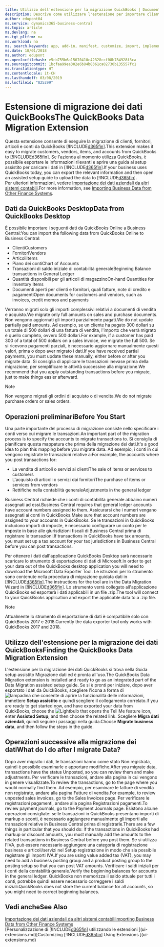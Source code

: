 ```yaml
---
title: Utilizzo dell'estensione per la migrazione QuickBooks | Documenti Microsoft
description: Descrive come utilizzare l'estensione per importare clienti, fornitori, articoli e conti da QuickBooks Desktop a Business Central.
author: edupont04
ms.service: dynamics365-business-central
ms.topic: article
ms.devlang: na
ms.tgt_pltfrm: na
ms.workload: na
ms. search.keywords: app, add-in, manifest, customize, import, implement
ms.date: 10/01/2018
ms.author: edupont
ms.openlocfilehash: e5cb755b6a15070410c42328ccf08b784928f3ca
ms.sourcegitcommit: 1bcfaa99ea302e6b84b8361ca02730b135557fc1
ms.translationtype: HT
ms.contentlocale: it-CH
ms.lasthandoff: 03/08/2019
ms.locfileid: "825299"
---
```

# <a name="the-quickbooks-data-migration-extension"></a><span data-ttu-id="12ceb-103">Estensione di migrazione dei dati QuickBooks</span><span class="sxs-lookup"><span data-stu-id="12ceb-103">The QuickBooks Data Migration Extension</span></span>
<span data-ttu-id="12ceb-104">Questa estensione consente di eseguire la migrazione di clienti, fornitori, articoli e conti da QuickBooks [!INCLUDE[d365fin](includes/d365fin_md.md)].</span><span class="sxs-lookup"><span data-stu-id="12ceb-104">This extension makes it easy to migrate customers, vendors, items, and accounts from QuickBooks to [!INCLUDE[d365fin](includes/d365fin_md.md)].</span></span> <span data-ttu-id="12ceb-105">Se l'azienda al momento utilizza QuickBooks, è possibile esportare le informazioni rilevanti e aprire una guida al setup assistito per caricare i dati in [!INCLUDE[d365fin](includes/d365fin_md.md)].</span><span class="sxs-lookup"><span data-stu-id="12ceb-105">If your business uses QuickBooks today, you can export the relevant information and then open an assisted setup guide to upload the data to [!INCLUDE[d365fin](includes/d365fin_md.md)].</span></span>  
<span data-ttu-id="12ceb-106">Per ulteriori informazioni, vedere [Importazione dei dati aziendali da altri sistemi contabili](across-import-data-configuration-packages.md).</span><span class="sxs-lookup"><span data-stu-id="12ceb-106">For more information, see [Importing Business Data from Other Finance Systems](across-import-data-configuration-packages.md).</span></span>

## <a name="data-from-quickbooks-desktop"></a><span data-ttu-id="12ceb-107">Dati da QuickBooks Desktop</span><span class="sxs-lookup"><span data-stu-id="12ceb-107">Data from QuickBooks Desktop</span></span>
 
<span data-ttu-id="12ceb-108">È possibile importare i seguenti dati da QuickBooks Online a Business Central:</span><span class="sxs-lookup"><span data-stu-id="12ceb-108">You can import the following data from QuickBooks Online to Business Central:</span></span>

- <span data-ttu-id="12ceb-109">Clienti</span><span class="sxs-lookup"><span data-stu-id="12ceb-109">Customers</span></span>  
- <span data-ttu-id="12ceb-110">Fornitori</span><span class="sxs-lookup"><span data-stu-id="12ceb-110">Vendors</span></span>  
- <span data-ttu-id="12ceb-111">Articoli</span><span class="sxs-lookup"><span data-stu-id="12ceb-111">Items</span></span>  
- <span data-ttu-id="12ceb-112">Piano dei conti</span><span class="sxs-lookup"><span data-stu-id="12ceb-112">Chart of Accounts</span></span>  
- <span data-ttu-id="12ceb-113">Transazioni di saldo iniziale di contabilità generale</span><span class="sxs-lookup"><span data-stu-id="12ceb-113">Beginning Balance transactions in General Ledger</span></span>  
- <span data-ttu-id="12ceb-114">Quantità disponibili per gli articoli di magazzino</span><span class="sxs-lookup"><span data-stu-id="12ceb-114">On-hand Quantities for Inventory Items</span></span>  
- <span data-ttu-id="12ceb-115">Documenti aperti per clienti e fornitori, quali fatture, note di credito e pagamenti</span><span class="sxs-lookup"><span data-stu-id="12ceb-115">Open documents for customers and vendors, such as invoices, credit memos and payments</span></span>  

<span data-ttu-id="12ceb-116">Verranno migrati solo gli importi complessivi relativi a documenti di vendita e acquisto.</span><span class="sxs-lookup"><span data-stu-id="12ceb-116">We migrate only full amounts on sales and purchase documents.</span></span> <span data-ttu-id="12ceb-117">Non vengono aggiornati gli importi parzialmente pagati.</span><span class="sxs-lookup"><span data-stu-id="12ceb-117">We do not update partially paid amounts.</span></span> <span data-ttu-id="12ceb-118">Ad esempio, se un cliente ha pagato 300 dollari su un totale di 500 dollari di una fattura di vendita, l'importo che verrà migrato è quello completo, ovvero 500 dollari.</span><span class="sxs-lookup"><span data-stu-id="12ceb-118">For example, if a customer has paid 300 of a total of 500 dollars on a sales invoice, we migrate the full 500.</span></span> <span data-ttu-id="12ceb-119">Se si ricevono pagamenti parziali, è necessario aggiornare manualmente questi valori, prima o dopo aver migrato i dati.</span><span class="sxs-lookup"><span data-stu-id="12ceb-119">If you have received partial payments, you must update these manually, either before or after you migrate data.</span></span> <span data-ttu-id="12ceb-120">Si consiglia di applicare le transazioni inevase prima della migrazione, per semplificare le attività successive alla migrazione.</span><span class="sxs-lookup"><span data-stu-id="12ceb-120">We recommend that you apply outstanding transactions before you migrate, just to make things easier afterward.</span></span>

> [!NOTE]
> <span data-ttu-id="12ceb-121">Non vengono migrati gli ordini di acquisto o di vendita.</span><span class="sxs-lookup"><span data-stu-id="12ceb-121">We do not migrate purchase orders or sales orders.</span></span>

## <a name="before-you-start"></a><span data-ttu-id="12ceb-122">Operazioni preliminari</span><span class="sxs-lookup"><span data-stu-id="12ceb-122">Before You Start</span></span>
<span data-ttu-id="12ceb-123">Una parte importante del processo di migrazione consiste nello specificare i conti verso cui migrare le transazioni.</span><span class="sxs-lookup"><span data-stu-id="12ceb-123">An important part of the migration process is to specify the accounts to migrate transactions to.</span></span> <span data-ttu-id="12ceb-124">Si consiglia di pianificare questa mappatura che prima della migrazione dei dati.</span><span class="sxs-lookup"><span data-stu-id="12ceb-124">It's a good idea to plan this mapping before you migrate data.</span></span> <span data-ttu-id="12ceb-125">Ad esempio, i conti in cui vengono registrate le transazioni relative a:</span><span class="sxs-lookup"><span data-stu-id="12ceb-125">For example, the accounts where you post transactions for:</span></span>

- <span data-ttu-id="12ceb-126">La vendita di articoli o servizi ai clienti</span><span class="sxs-lookup"><span data-stu-id="12ceb-126">The sale of items or services to customers</span></span>  
- <span data-ttu-id="12ceb-127">L'acquisto di articoli o servizi dai fornitori</span><span class="sxs-lookup"><span data-stu-id="12ceb-127">The purchase of items or services from vendors</span></span>  
- <span data-ttu-id="12ceb-128">Rettifiche nella contabilità generale</span><span class="sxs-lookup"><span data-stu-id="12ceb-128">Adjustments in the general ledger</span></span>  

<span data-ttu-id="12ceb-129">Business Central richiede che i conti di contabilità generale abbaino numeri assegnati ad essi.</span><span class="sxs-lookup"><span data-stu-id="12ceb-129">Business Central requires that general ledger accounts have account numbers assigned to them.</span></span> <span data-ttu-id="12ceb-130">Assicurarsi che i numeri vengano assegnati ai conti in QuickBooks.</span><span class="sxs-lookup"><span data-stu-id="12ceb-130">Make sure that account numbers are assigned to your accounts in QuickBooks.</span></span>
<span data-ttu-id="12ceb-131">Se le transazioni in QuickBooks includono importi di imposte, è necessario configurare un conto per le imposte in base alle giurisdizioni fiscali di Business Central prima di registrare le transazioni.</span><span class="sxs-lookup"><span data-stu-id="12ceb-131">If transactions in QuickBooks have tax amounts, you must set up a tax account for your tax jurisdictions in Business Central before you can post transactions.</span></span>

<span data-ttu-id="12ceb-132">Per ottenere i dati dall'applicazione QuickBooks Desktop sarà necessario scaricare lo strumento di esportazione di dati di Microsoft.</span><span class="sxs-lookup"><span data-stu-id="12ceb-132">In order to get your data out of the QuickBooks desktop application you will need to download the Microsoft Data Exporter Tool.</span></span>  <span data-ttu-id="12ceb-133">Le istruzioni per lo strumento sono contenute nella procedura di migrazione guidata dati in [!INCLUDE[d365fin](includes/d365fin_md.md)].</span><span class="sxs-lookup"><span data-stu-id="12ceb-133">The instructions for the tool are in the Data Migration Wizard in [!INCLUDE[d365fin](includes/d365fin_md.md)].</span></span> <span data-ttu-id="12ceb-134">Lo strumento verrà collegato all'applicazione QuickBooks ed esporterà i dati applicabili in un file .zip.</span><span class="sxs-lookup"><span data-stu-id="12ceb-134">The tool will connect to your QuickBooks application and export the applicable data to a .zip file.</span></span>  

> [!NOTE]
> <span data-ttu-id="12ceb-135">Attualmente lo strumento di esportazione di dati è compatibile solo con QuickBooks 2017 e 2018.</span><span class="sxs-lookup"><span data-stu-id="12ceb-135">Currently the data exporter tool only works with QuickBooks 2017 and 2018.</span></span>

## <a name="finding-the-quickbooks-data-migration-extension"></a><span data-ttu-id="12ceb-136">Utilizzo dell'estensione per la migrazione dei dati QuickBooks</span><span class="sxs-lookup"><span data-stu-id="12ceb-136">Finding the QuickBooks Data Migration Extension</span></span>
<span data-ttu-id="12ceb-137">L'estensione per la migrazione dei dati QuickBooks si trova nella Guida setup assistito Migrazione dati ed è pronta all'uso.</span><span class="sxs-lookup"><span data-stu-id="12ceb-137">The QuickBooks Data Migration extension is installed and ready to go as an integrated part of the Data Migration assisted setup guide.</span></span> <span data-ttu-id="12ceb-138">Se si è pronti per iniziare, dopo aver esportato i dati da QuickBooks, scegliere l'icona a forma di ![lampadina che consente di aprire la funzionalità delle informazioni](media/ui-search/search_small.png "Informazioni sull'operazione che si desidera eseguire"), immettere **Setup assistito** e quindi scegliere il collegamento correlato.</span><span class="sxs-lookup"><span data-stu-id="12ceb-138">If you are ready to get started now, and have exported your data from QuickBooks, choose the ![Lightbulb that opens the Tell Me feature](media/ui-search/search_small.png "Tell me what you want to do") icon, enter **Assisted Setup**, and then choose the related link.</span></span> <span data-ttu-id="12ceb-139">Scegliere **Migra dati aziendali**, quindi seguire i passaggi nella guida.</span><span class="sxs-lookup"><span data-stu-id="12ceb-139">Choose **Migrate business data**, and then follow the steps in the guide.</span></span>  

## <a name="what-do-i-do-after-i-migrate-data"></a><span data-ttu-id="12ceb-140">Operazioni successive alla migrazione dei dati</span><span class="sxs-lookup"><span data-stu-id="12ceb-140">What do I do after I migrate Data?</span></span>
<span data-ttu-id="12ceb-141">Dopo aver migrato i dati, le transazioni hanno come stato Non registrata, quindi è possibile esaminarle e apportare modifiche.</span><span class="sxs-lookup"><span data-stu-id="12ceb-141">After you migrate data, transactions have the status Unposted, so you can review them and make adjustments.</span></span> <span data-ttu-id="12ceb-142">Per verificare le transazioni, andare alla pagina in cui vengono in genere visualizzate.</span><span class="sxs-lookup"><span data-stu-id="12ceb-142">To review the transactions, go to the page where you would normally find them.</span></span> <span data-ttu-id="12ceb-143">Ad esempio, per esaminare le fatture di vendita non registrate, andare alla pagina Fatture di vendita.</span><span class="sxs-lookup"><span data-stu-id="12ceb-143">For example, to review unposted sales invoices, go to the Sales Invoices page.</span></span> <span data-ttu-id="12ceb-144">Per verificare le registrazioni pagamenti, andare alla pagina Registrazioni pagamenti.</span><span class="sxs-lookup"><span data-stu-id="12ceb-144">To review payment journals, go to the Payment Journals page.</span></span>
<span data-ttu-id="12ceb-145">Esistono alcune operazioni consigliate: se le transazioni in QuickBooks presentano importi di markup o sconti, è necessario aggiungere manualmente gli importi alle transazioni relative in Business Central prima di registrarle.</span><span class="sxs-lookup"><span data-stu-id="12ceb-145">There are a few things in particular that you should do: If the transactions in QuickBooks had markup or discount amounts, you must manually add the amounts to the related transactions in Business Central before you post them.</span></span>
<span data-ttu-id="12ceb-146">Se si utilizza l'IVA, può essere necessario aggiungere una categoria di registrazione business e articoli/servizi nel Setup registrazione in modo che sia possibile registrare gli importi IVA.</span><span class="sxs-lookup"><span data-stu-id="12ceb-146">If you are using value added tax (VAT), you may need to add a business posting group and a product posting group to the posting setup so that you can post VAT amounts.</span></span>
<span data-ttu-id="12ceb-147">Verificare i saldi iniziali per i conti della contabilità generale.</span><span class="sxs-lookup"><span data-stu-id="12ceb-147">Verify the beginning balances for accounts in the general ledger.</span></span> <span data-ttu-id="12ceb-148">QuickBooks non memorizza il saldo attuale per tutti i conti, potrebbe quindi essere necessario correggere i saldi iniziali.</span><span class="sxs-lookup"><span data-stu-id="12ceb-148">QuickBooks does not store the current balance for all accounts, so you might need to correct beginning balances.</span></span>

## <a name="see-also"></a><span data-ttu-id="12ceb-149">Vedi anche</span><span class="sxs-lookup"><span data-stu-id="12ceb-149">See Also</span></span>
[<span data-ttu-id="12ceb-150">Importazione dei dati aziendali da altri sistemi contabili</span><span class="sxs-lookup"><span data-stu-id="12ceb-150">Importing Business Data from Other Finance Systems</span></span>](across-import-data-configuration-packages.md)  
<span data-ttu-id="12ceb-151">[Personalizzazione di [!INCLUDE[d365fin](includes/d365fin_md.md)] utilizzando le estensioni ](ui-extensions.md)</span><span class="sxs-lookup"><span data-stu-id="12ceb-151">[Customizing [!INCLUDE[d365fin](includes/d365fin_md.md)] Using Extensions ](ui-extensions.md)</span></span>  
